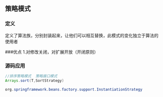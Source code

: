 ## 策略模式

### 定义
定义了算法族，分别封装起来，让他们可以相互替换，此模式的变化独立于算法的使用者

###优点
1.对修改关闭，对扩展开放（开闭原则）

### 源码应用
```java
//排序策略模式  策略接口模式
Arrays.sort(T,SortStrategy)

org.springframework.beans.factory.support.InstantiationStrategy
```